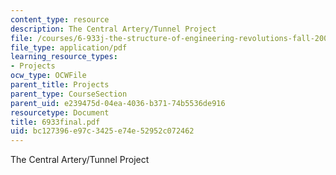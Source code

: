 ```yaml
---
content_type: resource
description: The Central Artery/Tunnel Project
file: /courses/6-933j-the-structure-of-engineering-revolutions-fall-2001/bc127396e97c3425e74e52952c072462_6933final.pdf
file_type: application/pdf
learning_resource_types:
- Projects
ocw_type: OCWFile
parent_title: Projects
parent_type: CourseSection
parent_uid: e239475d-04ea-4036-b371-74b5536de916
resourcetype: Document
title: 6933final.pdf
uid: bc127396-e97c-3425-e74e-52952c072462
---
```

The Central Artery/Tunnel Project

